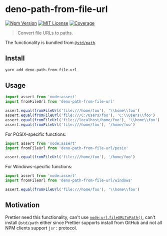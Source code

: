 # deno-path-from-file-url

[![Npm Version][package_version_badge]][package_link]
[![MIT License][license_badge]][license_link]
[![Coverage][coverage_badge]][coverage_link]

[coverage_badge]: https://img.shields.io/codecov/c/github/fisker/deno-path-from-file-url.svg?style=flat-square
[coverage_link]: https://app.codecov.io/gh/fisker/deno-path-from-file-url
[license_badge]: https://img.shields.io/npm/l/deno-path-from-file-url.svg?style=flat-square
[license_link]: https://github.com/fisker/deno-path-from-file-url/blob/main/license
[package_version_badge]: https://img.shields.io/npm/v/deno-path-from-file-url.svg?style=flat-square
[package_link]: https://www.npmjs.com/package/deno-path-from-file-url

> Convert file URLs to paths.

The functionality is bundled from [`@std/path`](https://jsr.io/@std/path).

## Install

```sh
yarn add deno-path-from-file-url
```

## Usage

```js
import assert from 'node:assert'
import fromFileUrl from 'deno-path-from-file-url'

assert.equal(fromFileUrl('file:///home/foo'), '\\home\\foo')
assert.equal(fromFileUrl('file:///C:/Users/foo'), 'C:\\Users\\foo')
assert.equal(fromFileUrl('file://localhost/home/foo'), '\\home\\foo')
assert.equal(fromFileUrl('file:///home/foo'), '/home/foo')
```

For POSIX-specific functions:

```js
import assert from 'node:assert'
import fromFileUrl from 'deno-path-from-file-url/posix'

assert.equal(fromFileUrl('file:///home/foo'), '/home/foo')
```

For Windows-specific functions:

```js
import assert from 'node:assert'
import fromFileUrl from 'deno-path-from-file-url/windows'

assert.equal(fromFileUrl('file:///home/foo'), '\\home\\foo')
```

## Motivation

Prettier need this functionality, can't use [`node:url`.`fileURLToPath()`](https://nodejs.org/api/url.html#urlfileurltopathurl-options), can't install `@std/path` either since Prettier supports install from GitHub and not all NPM clients support `jsr:` protocol.
